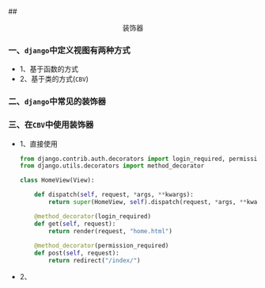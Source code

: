 ##<center>装饰器</center>

### 一、`django`中定义视图有两种方式

* 1、基于函数的方式
* 2、基于类的方式(`CBV`)

### 二、`django`中常见的装饰器

### 三、在`CBV`中使用装饰器
* 1、直接使用

  ```py
  from django.contrib.auth.decorators import login_required, permission_required
  from django.utils.decorators import method_decorator

  class HomeView(View):

      def dispatch(self, request, *args, **kwargs):
          return super(HomeView, self).dispatch(request, *args, **kwargs)

      @method_decorator(login_required)
      def get(self, request):
          return render(request, "home.html")
      
      @method_decorator(permission_required)
      def post(self, request):
          return redirect("/index/")
  ```

* 2、